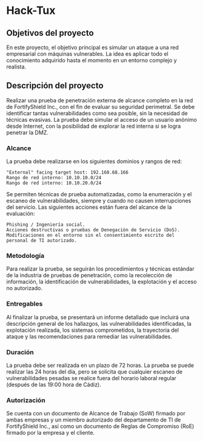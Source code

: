 # Hack-Tux

## Objetivos del proyecto

En este proyecto, el objetivo principal es simular un ataque a una red empresarial con máquinas vulnerables. La idea es aplicar todo el conocimiento adquirido hasta el momento en un entorno complejo y realista.

## Descripción del proyecto

Realizar una prueba de penetración externa de alcance completo en la red de FortifyShield Inc., con el fin de evaluar su seguridad perimetral. Se debe identificar tantas vulnerabilidades como sea posible, sin la necesidad de técnicas evasivas. La prueba debe simular el acceso de un usuario anónimo desde Internet, con la posibilidad de explorar la red interna si se logra penetrar la DMZ.

### Alcance

La prueba debe realizarse en los siguientes dominios y rangos de red:

    "External" facing target host: 192.168.68.166
    Rango de red interno: 10.10.10.0/24
    Rango de red interno: 10.10.20.0/24

Se permiten técnicas de prueba automatizadas, como la enumeración y el escaneo de vulnerabilidades, siempre y cuando no causen interrupciones del servicio. Las siguientes acciones están fuera del alcance de la evaluación:

    Phishing / Ingeniería social.
    Acciones destructivas o pruebas de Denegación de Servicio (DoS).
    Modificaciones en el entorno sin el consentimiento escrito del personal de TI autorizado.

### Metodología

Para realizar la prueba, se seguirán los procedimientos y técnicas estándar de la industria de pruebas de penetración, como la recolección de información, la identificación de vulnerabilidades, la explotación y el acceso no autorizado.

### Entregables

Al finalizar la prueba, se presentará un informe detallado que incluirá una descripción general de los hallazgos, las vulnerabilidades identificadas, la explotación realizada, los sistemas comprometidos, la trayectoria del ataque y las recomendaciones para remediar las vulnerabilidades.
### Duración

La prueba debe ser realizada en un plazo de 72 horas. La prueba se puede realizar las 24 horas del día, pero se solicita que cualquier escaneo de vulnerabilidades pesadas se realice fuera del horario laboral regular (después de las 19:00 hora de Cádiz).

### Autorización

Se cuenta con un documento de Alcance de Trabajo (SoW) firmado por ambas empresas y un miembro autorizado del departamento de TI de FortifyShield Inc., así como un documento de Reglas de Compromiso (RoE) firmado por la empresa y el cliente.
